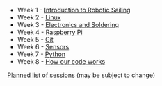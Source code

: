  * Week 1 - [Introduction to Robotic Sailing](https://docs.google.com/presentation/d/1mXyZDn5pAF8RJxOnn1lrPGc7aDZVtBYQPLyOgx8LrN8/edit?usp=sharing)
 * Week 2 - [Linux](linux)
 * Week 3 - [Electronics and Soldering](electronics)
 * Week 4 - [Raspberry Pi](raspberrypi)
 * Week 5 - [Git](git)
 * Week 6 - [Sensors](sensors)
 * Week 7 - [Python](python)
 * Week 8 - [How our code works](code)
 
[Planned list of sessions](../intro_sessions_2018) (may be subject to change)
